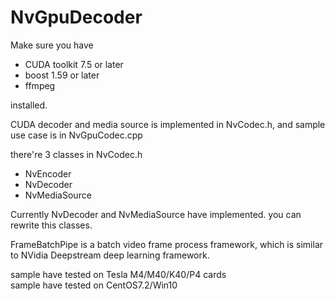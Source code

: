 # NvGpuDecoder

Make sure you have 
- CUDA toolkit 7.5 or later
- boost 1.59 or later  
- ffmpeg

installed.

CUDA decoder and media source is implemented in NvCodec.h, and sample use case is in NvGpuCodec.cpp

there're 3 classes in NvCodec.h
- NvEncoder
- NvDecoder
- NvMediaSource

Currently NvDecoder and NvMediaSource have implemented. you can rewrite this classes.  
  
FrameBatchPipe is a batch video frame process framework, which is similar to NVidia Deepstream deep learning framework.

sample have tested on Tesla M4/M40/K40/P4 cards  
sample have tested on CentOS7.2/Win10